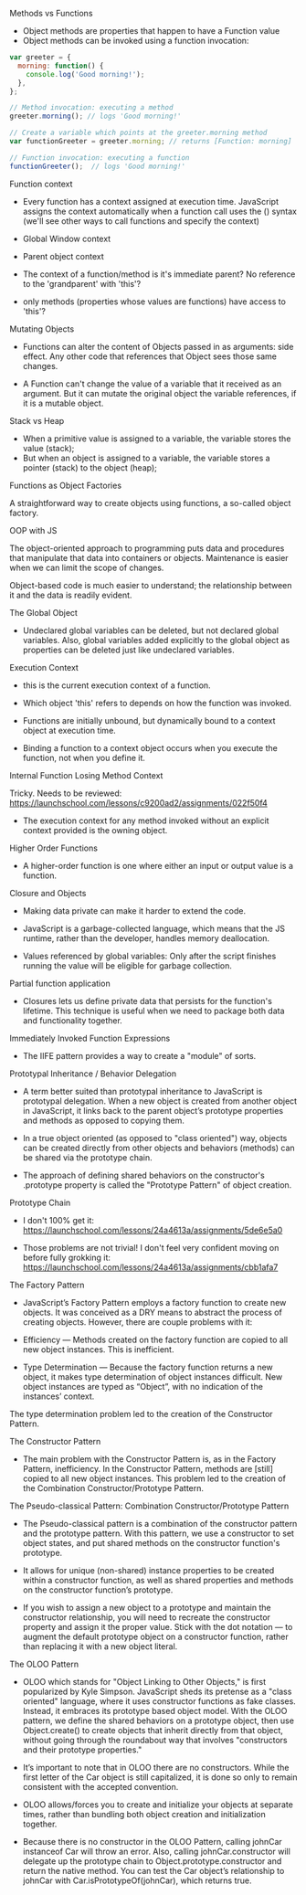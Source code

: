 Methods vs Functions

- Object methods are properties that happen to have a Function value
- Object methods can be invoked using a function invocation:

```javascript
var greeter = {
  morning: function() {
    console.log('Good morning!');
  },
};

// Method invocation: executing a method
greeter.morning(); // logs 'Good morning!'

// Create a variable which points at the greeter.morning method
var functionGreeter = greeter.morning; // returns [Function: morning]

// Function invocation: executing a function
functionGreeter();  // logs 'Good morning!'
```

Function context

- Every function has a context assigned at execution time. JavaScript assigns the context automatically when a function call uses the () syntax (we'll see other ways to call functions and specify the context)

- Global Window context

- Parent object context

- The context of a function/method is it's immediate parent? No reference to the 'grandparent' with 'this'?

- only methods (properties whose values are functions) have access to 'this'?

Mutating Objects

- Functions can alter the content of Objects passed in as arguments: side effect. Any other code that references that Object sees those same changes.

- A Function can't change the value of a variable that it received as an argument. But it can mutate the original object the variable references, if it is a mutable object.

Stack vs Heap

- When a primitive value is assigned to a variable, the variable stores the value (stack);
- But when an object is assigned to a variable, the variable stores a pointer (stack) to the object (heap);


Functions as Object Factories

A straightforward way to create objects using functions, a so-called object factory.

OOP with JS

The object-oriented approach to programming puts data and procedures that manipulate that data into containers or objects. Maintenance is easier when we can limit the scope of changes.

Object-based code is much easier to understand; the relationship between it and the data is readily evident.

The Global Object

- Undeclared global variables can be deleted, but not declared global variables. Also, global variables added explicitly to the global object as properties can be deleted just like undeclared variables.

Execution Context

- this is the current execution context of a function.

- Which object 'this' refers to depends on how the function was invoked.

- Functions are initially unbound, but dynamically bound to a context object at execution time.

 - Binding a function to a context object occurs when you execute the function, not when you define it.

 Internal Function Losing Method Context

 Tricky. Needs to be reviewed: https://launchschool.com/lessons/c9200ad2/assignments/022f50f4

 - The execution context for any method invoked without an explicit context provided is the owning object.

 Higher Order Functions

 - A higher-order function is one where either an input or output value is a function.

 Closure and Objects

 - Making data private can make it harder to extend the code.

- JavaScript is a garbage-collected language, which means that the JS runtime, rather than the developer, handles memory deallocation.

- Values referenced by global variables: Only after the script finishes running the value will be eligible for garbage collection.

Partial function application

- Closures lets us define private data that persists for the function's lifetime. This technique is useful when we need to package both data and functionality together.

Immediately Invoked Function Expressions

- The IIFE pattern provides a way to create a "module" of sorts.

Prototypal Inheritance /  Behavior Delegation

-  A term better suited than prototypal inheritance to JavaScript is prototypal delegation. When a new object is created from another object in JavaScript, it links back to the parent object’s prototype properties and methods as opposed to copying them.

- In a true object oriented (as opposed to "class oriented") way, objects can be created directly from other objects and behaviors (methods) can be shared via the prototype chain.

- The approach of defining shared behaviors on the constructor's .prototype property is called the "Prototype Pattern" of object creation.

Prototype Chain

- I don't 100% get it: https://launchschool.com/lessons/24a4613a/assignments/5de6e5a0

- Those problems are not trivial! I don't feel very confident moving on before fully grokking it: https://launchschool.com/lessons/24a4613a/assignments/cbb1afa7

The Factory Pattern

- JavaScript’s Factory Pattern employs a factory function to create new objects. It was conceived as a DRY means to abstract the process of creating objects. However, there are couple problems with it:

- Efficiency — Methods created on the factory function are copied to all new object instances. This is inefficient.
- Type Determination — Because the factory function returns a new object, it makes type determination of object instances difficult. New object instances are typed as “Object”, with no indication of the instances’ context.

The type determination problem led to the creation of the Constructor Pattern.

The Constructor Pattern

- The main problem with the Constructor Pattern is, as in the Factory Pattern, inefficiency. In the Constructor Pattern, methods are [still] copied to all new object instances. This problem led to the creation of the Combination Constructor/Prototype Pattern.

The Pseudo-classical Pattern: Combination Constructor/Prototype Pattern

- The Pseudo-classical pattern is a combination of the constructor pattern and the prototype pattern. With this pattern, we use a constructor to set object states, and put shared methods on the constructor function's prototype.

- It allows for unique (non-shared) instance properties to be created within a constructor function, as well as shared properties and methods on the constructor function’s prototype.

- If you wish to assign a new object to a prototype and maintain the constructor relationship, you will need to recreate the constructor property and assign it the proper value. Stick with the dot notation — to augment the default prototype object on a constructor function, rather than replacing it with a new object literal.

The OLOO Pattern

- OLOO which stands for "Object Linking to Other Objects," is first popularized by Kyle Simpson. JavaScript sheds its pretense as a "class oriented" language, where it uses constructor functions as fake classes. Instead, it embraces its prototype based object model. With the OLOO pattern, we define the shared behaviors on a prototype object, then use Object.create() to create objects that inherit directly from that object, without going through the roundabout way that involves "constructors and their prototype properties."

- It’s important to note that in OLOO there are no constructors. While the first letter of the Car object is still capitalized, it is done so only to remain consistent with the accepted convention.

- OLOO allows/forces you to create and initialize your objects at separate times, rather than bundling both object creation and initialization together.

- Because there is no constructor in the OLOO Pattern, calling johnCar instanceof Car will throw an error. Also, calling johnCar.constructor will delegate up the prototype chain to Object.prototype.constructor and return the native method. You can test the Car object’s relationship to johnCar with Car.isPrototypeOf(johnCar), which returns true.

